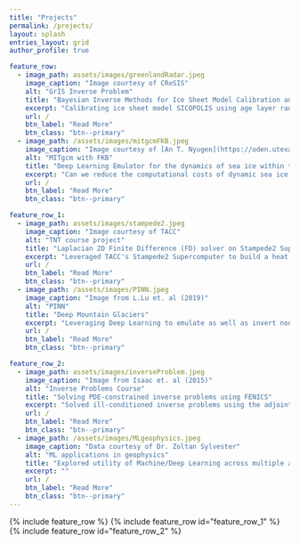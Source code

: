 ```yaml
---
title: "Projects"
permalink: /projects/
layout: splash
entries_layout: grid
author_profile: true

feature_row:
  - image_path: assets/images/greenlandRadar.jpeg
    image_caption: "Image courtesy of CReSIS"
    alt: "GrIS Inverse Problem"
    title: "Bayesian Inverse Methods for Ice Sheet Model Calibration and Reconstruction"
    excerpt: "Calibrating ice sheet model SICOPOLIS using age layer radar data in order to project accurately into the future."
    url: /
    btn_label: "Read More"
    btn_class: "btn--primary"
  - image_path: /assets/images/mitgcmFKB.jpeg
    image_caption: "Image courtesy of [An T. Nyugen](https://oden.utexas.edu/people/1464/)"
    alt: "MITgcm with FKB"
    title: "Deep Learning Emulator for the dynamics of sea ice within the MITgcm model"
    excerpt: "Can we reduce the computational costs of dynamic sea ice models using Deep Learning?"
    url: /
    btn_label: "Read More"
    btn_class: "btn--primary"

feature_row_1:
  - image_path: assets/images/stampede2.jpeg
    image_caption: "Image courtesy of TACC"
    alt: "TNT course project"
    title: "Laplacian 2D Finite Difference (FD) solver on Stampede2 Supercomputer"
    excerpt: "Leveraged TACC's Stampede2 Supercomputer to build a heat equation solver."
    url: /
    btn_label: "Read More"
    btn_class: "btn--primary"
  - image_path: /assets/images/PINN.jpeg
    image_caption: "Image from L.Lu et. al (2019)"
    alt: "PINN"
    title: "Deep Mountain Glaciers"
    excerpt: "Leveraging Deep Learning to emulate as well as invert non-linear, highly diffusive mountain glacier model."
    url: /
    btn_label: "Read More"
    btn_class: "btn--primary"

feature_row_2:
  - image_path: assets/images/inverseProblem.jpeg
    image_caption: "Image from Isaac et. al (2015)"
    alt: "Inverse Problems Course"
    title: "Solving PDE-constrained inverse problems using FENICS"
    excerpt: "Solved ill-conditioned inverse problems using the adjoint equations and special second order methods."
    url: /
    btn_label: "Read More"
    btn_class: "btn--primary"
  - image_path: /assets/images/MLgeophysics.jpeg
    image_caption: "Data courtesy of Dr. Zoltan Sylvester"
    alt: "ML applications in geophysics"
    title: "Explored utility of Machine/Deep Learning across multiple applications in geophysics."
    excerpt: ""
    url: /
    btn_label: "Read More"
    btn_class: "btn--primary"
---
```


{% include feature_row %}
{% include feature_row id="feature_row_1" %}
{% include feature_row id="feature_row_2" %}
